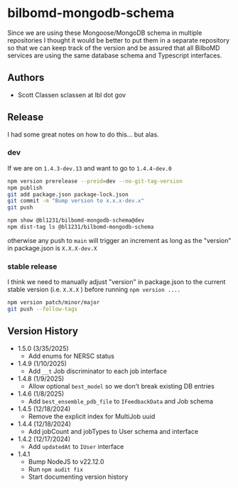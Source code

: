 # bilbomd-mongodb-schema

Since we are using these Mongoose/MongoDB schema in multiple repositories I thought it would be better to put them in a separate repository so that we can keep track of the version and be assured that all BilboMD services are using the same database schema and Typescript interfaces.

## Authors

- Scott Classen sclassen at lbl dot gov

## Release

I had some great notes on how to do this... but alas.

### dev

If we are on `1.4.3-dev.13` and want to go to `1.4.4-dev.0`

```bash
npm version prerelease --preid=dev --no-git-tag-version
npm publish
git add package.json package-lock.json
git commit -m "Bump version to x.x.x-dev.x"
git push

npm show @bl1231/bilbomd-mongodb-schema@dev
npm dist-tag ls @bl1231/bilbomd-mongodb-schema 
```

otherwise any push to `main` will trigger an increment as long as the "version" in package.json is `X.X.X-dev.X`


### stable release

I think we need to manually adjust "version" in package.json to the current stable version (i.e. `X.X.X` ) before running `npm version ....`

```bash
npm version patch/minor/major
git push --follow-tags
```

## Version History

- 1.5.0 (3/35/2025)
  - Add enums for NERSC status
- 1.4.9 (1/10/2025)
  - Add `__t` Job discriminator to each job interface
- 1.4.8 (1/9/2025)
  - Allow optional `best_model` so we don't break existing DB entries
- 1.4.6 (1/8/2025)
  - Add `best_ensemble_pdb_file` to `IFeedbackData` and Job schema
- 1.4.5 (12/18/2024)
  - Remove the explicit index for MultiJob uuid
- 1.4.4 (12/18/2024)
  - Add jobCount and jobTypes to User schema and interface
- 1.4.2 (12/17/2024)
  - Add `updatedAt` to `IUser` interface
- 1.4.1
  - Bump NodeJS to v22.12.0
  - Run `npm audit fix`
  - Start documenting version history